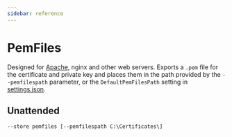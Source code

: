 ```yaml
---
sidebar: reference
---
```


# PemFiles
Designed for [Apache](/win-acme/manual/advanced-use/examples/apache), nginx and other web servers. 
Exports a `.pem` file for the certificate and private key and places them in 
the path provided by the `--pemfilespath` parameter, or the `DefaultPemFilesPath` 
setting in [settings.json](/win-acme/reference/settings). 

## Unattended
`--store pemfiles [--pemfilespath C:\Certificates\]`